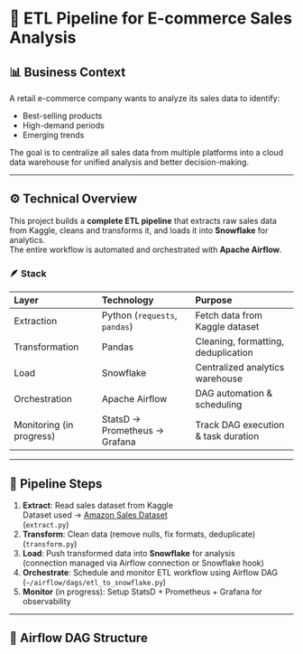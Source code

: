# 🧩 ETL Pipeline for E-commerce Sales Analysis

## 📊 Business Context
A retail e-commerce company wants to analyze its sales data to identify:
- Best-selling products  
- High-demand periods  
- Emerging trends  

The goal is to centralize all sales data from multiple platforms into a cloud data warehouse for unified analysis and better decision-making.

---

## ⚙️ Technical Overview
This project builds a **complete ETL pipeline** that extracts raw sales data from Kaggle, cleans and transforms it, and loads it into **Snowflake** for analytics.  
The entire workflow is automated and orchestrated with **Apache Airflow**.

### 🪶 Stack
| Layer | Technology | Purpose |
|:------|:------------|:--------|
| Extraction | Python (`requests`, `pandas`) | Fetch data from Kaggle dataset |
| Transformation | Pandas | Cleaning, formatting, deduplication |
| Load | Snowflake | Centralized analytics warehouse |
| Orchestration | Apache Airflow | DAG automation & scheduling |
| Monitoring (in progress) | StatsD → Prometheus → Grafana | Track DAG execution & task duration |

---

## 🚀 Pipeline Steps
1. **Extract**: Read sales dataset from Kaggle  
   Dataset used → [Amazon Sales Dataset](https://www.kaggle.com/datasets/karkavelrajaj/amazon-sales-dataset)  
   (`extract.py`)
2. **Transform**: Clean data (remove nulls, fix formats, deduplicate)  
   (`transform.py`)
3. **Load**: Push transformed data into **Snowflake** for analysis  
   (connection managed via Airflow connection or Snowflake hook)
4. **Orchestrate**: Schedule and monitor ETL workflow using Airflow DAG  
   (`~/airflow/dags/etl_to_snowflake.py`)
5. **Monitor** (in progress): Setup StatsD + Prometheus + Grafana for observability

---

## 🧱 Airflow DAG Structure

